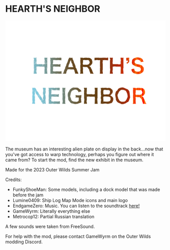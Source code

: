# HEARTH'S NEIGHBOR
![HEARTH'S NEIGHBOR LOGO](MiscArt/Logo.png)

The museum has an interesting alien plate on display in the back...now that you've got access to warp technology, perhaps you figure out where it came from?
To start the mod, find the new exhibit in the museum.

Made for the 2023 Outer Wilds Summer Jam

Credits:
* FunkyShoeMan: Some models, including a dock model that was made before the jam
* Lumine0409: Ship Log Map Mode icons and main logo
* EndgameZero: Music. You can listen to the soundtrack [here!](https://youtu.be/WfaBq_FN-ko)
* GameWyrm: Literally everything else
* Metrocop12: Partial Russian translation

A few sounds were taken from FreeSound.

For help with the mod, please contact GameWyrm on the Outer Wilds modding Discord.
